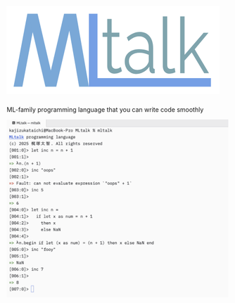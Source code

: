 # <img width="484" alt="image" src="./docs/image/logo.png" />

ML-family programming language that you can write code smoothly

<img width="920" alt="image" src="./docs/image/repl.png" />
